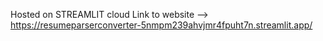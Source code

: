 Hosted on STREAMLIT cloud
Link to website --> https://resumeparserconverter-5nmpm239ahvjmr4fpuht7n.streamlit.app/
